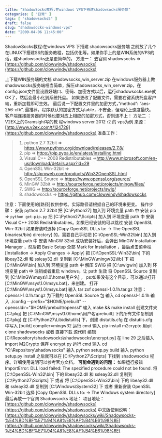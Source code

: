 ```yaml
---
title: "ShadowSocks教程:在windows VPS下搭建shadowsocks服务端"
categories: [ "日常" ]
tags: [ "shadowsocks5" ]
draft: false
slug: "shadowsocks-windows-vps"
date: "2009-04-06 11:45:00"
---
```


ShadowSocks教程:在windows VPS 下搭建 shadowsocks服务端
之前放了几个在LINUX下搭建SS的服务教程，包括优化等。如果你手上的是WIN系统的VPS的话，建shadowsocks还是更简单的。
方法一：
去官网 shadowsocks => [https://github.com/clowwindy/shadowsocks](https://github.com/clowwindy/shadowsocks)

<!--more-->

上下载WIN服务端的文档  shadowsocks_win_server.zip
在windows服务器上做shadowsocks服务端相当简单，解压shadowsocks_win_server.zip，在config.json文件里设置好端口、密码、加密方式以后，运行shadowsocks.exe就OK了，然后会最小化到系统托盘。
如果更改了配置文件，需要右键系统托盘客户端，重新加载即可生效。
最后说一下配置文件里的加密方式，”method”: “aes-256-cfb“, 最推荐，程序默认的加密方式为table，不安全，但理论上速度最快。客户端连接服务器的时候也要对应上相应的加密方式，否则连不上！
方法二 ：
V2EX上的Gramsight写的教   程windows server 2012 r2 的 vps为例
来源：
[http://www.v2ex.com/t/124728](https://github.com/clowwindy/shadowsocks)
准备工作：

>  1. python 2.7 32bit => https://www.python.org/download/releases/2.7.8/
>  2. pip => https://pip.pypa.io/en/latest/installing.html
>  3. Visual C++ 2008 Redistributables =>http://www.microsoft.com/en-us/download/details.aspx?id=29
>  4. OpenSSL Win-32bit => http://slproweb.com/products/Win32OpenSSL.html
>  5. OpenSSL Source => https://www.openssl.org/source/
>  6. MinGW 32bit => http://sourceforge.net/projects/mingw/files/
>  7. SWIG => http://sourceforge.net/projects/swig/
>  8. shadowsocks => https://github.com/clowwindy/shadowsocks

注意：下面使用的[路径]仅供参考。实际路径请根据自己的环境来更变。
操作步骤：
安装 python 2.7 32bit
把 [C:\Python27] 加入到 环境变量 path 中
安装 pip => `python get-pip.py`
把 [C:\Python27\Scripts] 加入到 环境变量 path 中
安装 Visual C++ 2008 Redistributables。如果已经安装的可以跳过
安装 OpenSSL Win-32bit
如果安装时选择 [Copy OpenSSL DLLs to: -> The OpenSSL binaries(/bin) directory] 的，需要自己手动把 [C:\OpenSSL-Win32\bin] 加入到 环境变量 path 中
安装 MinGW 32bit
成功安装好后，会弹出 MinGW Installation Manager ，然后把 Basic Setup 全部 Mark for Installation ，最后点击菜单栏 [Installation -> Apply Changes -> Apply]
把 [C:\OpenSSL-Win32\bin] 下的 libeay32.dll 和 ssleay32.dll 复制到 [C:\MinGW\mingw32\lib\] 下
把 [C:\MinGW\bin] 加入到 环境变量 path 中
解压 SWIG
把 [C:\swigwin] 加入到 环境变量 path 中
注销或者重启 windows。让 path 生效
将 OpenSSL Source 复制到 [C:\MinGW\msys\1.0\home\用户名\] 。 ps:如果没有这个目录，可以通过打开[C:\MinGW\msys\1.0\msys.bat]，来创建。
打开 [C:\MinGW\msys\1.0\msys.bat]
输入 tar zxf openssl-1.0.1h.tar.gz 注意：openssl-1.0.1h.tar.gz 为下载的 OpenSSL Source 包
输入 cd openssl-1.0.1h
输入 ./config --prefix="$HOME/prebuilt" --openssldir="$HOME/prebuilt/openssl"
输入 make && make install
创建文件夹 [C:\pkg]
把 [C:\MinGW\msys\1.0\home\用户名\prebuilt\] 下的所有文件复制到 [C:\pkg\]
在 [C:\Python27\Lib\distutils\] 下，创建 distutils.cfg
在 distutils.cfg 中写入
[build]
compiler=mingw32
运行 cmd
输入 pip install m2crypto
用git clone shadowsocks 或者 直接下载 源代码
编辑 [C:\Repository\shadowsocks\shadowsocks\encrypt.py]
在 line 29 之后插入 import M2Crypto
保存 encrypt.py
运行 cmd
输入 cd "C:\Repository\shadowsocks"
输入 python setup.py build
输入 python setup.py install
之后就可以在 [C:\Python27\Scripts\] 下找到 shadowsocks 程序。详细使用说明可以参考官方文档。
**可能会遇到的问题：**
如果运行报错 ImportError: DLL load failed: The specified procedure could not be found.
将 [C:\OpenSSL-Win32\bin\] 下的 libeay32.dll 和 ssleay32.dll 复制到 [C:\Python27\Scripts\] 下
或者
将 [C:\OpenSSL-Win32\bin\] 下的 libeay32.dll 和 ssleay32.dll 复制到 [C:\Windows\System32\] 下
或者
重新安装 OpenSSL Win-32bit 选择 [Copy OpenSSL DLLs to: -> The Windows system directory]
最后再放一个官网 Shadowsocks  地址：
项目地址：[https://github.com/clowwindy/shadowsocks](https://github.com/clowwindy/shadowsocks)
中文版使用说明：[https://github.com/clowwindy/shadowsocks/wiki/Shadowsocks-%E4%BD%BF%E7%94%A8%E8%AF%B4%E6%98%8E](https://github.com/clowwindy/shadowsocks/wiki/Shadowsocks-%E4%BD%BF%E7%94%A8%E8%AF%B4%E6%98%8E)